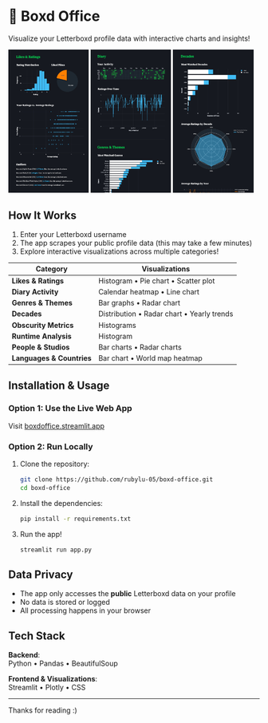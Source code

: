 # 🍿 Boxd Office

Visualize your Letterboxd profile data with interactive charts and insights!

<img src="images/screenshot1.png" width="32%"/> <img src="images/screenshot2.png" width="32%"/> <img src="images/screenshot3.png" width="32%"/>

## How It Works

1. Enter your Letterboxd username
2. The app scrapes your public profile data (this may take a few minutes)
3. Explore interactive visualizations across multiple categories!

| Category | Visualizations |
|----------|----------------|
| **Likes & Ratings** | Histogram • Pie chart • Scatter plot |
| **Diary Activity** | Calendar heatmap • Line chart |
| **Genres & Themes** | Bar graphs • Radar chart |
| **Decades** | Distribution • Radar chart • Yearly trends |
| **Obscurity Metrics** | Histograms |
| **Runtime Analysis** | Histogram |
| **People & Studios** | Bar charts • Radar charts |
| **Languages & Countries** | Bar chart • World map heatmap |

## Installation & Usage

### Option 1: Use the Live Web App
Visit [boxdoffice.streamlit.app](https://boxdoffice.streamlit.app)

### Option 2: Run Locally
1. Clone the repository:
   ```bash
   git clone https://github.com/rubylu-05/boxd-office.git
   cd boxd-office
   ```
2. Install the dependencies:
   ```bash
   pip install -r requirements.txt
   ```
1. Run the app!
   ```bash
   streamlit run app.py
   ```

## Data Privacy

- The app only accesses the **public** Letterboxd data on your profile
- No data is stored or logged
- All processing happens in your browser


## Tech Stack
**Backend**:  
Python • Pandas • BeautifulSoup 

**Frontend & Visualizations**:  
Streamlit • Plotly • CSS

***
Thanks for reading :)
